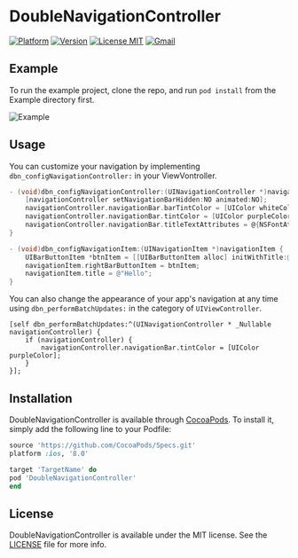# DoubleNavigationController

[![Platform](https://img.shields.io/cocoapods/p/TinyPart.svg?style=flat)](https://cocoapods.org/?q=doublenavigationcontroller)
[![Version](https://img.shields.io/cocoapods/v/TinyPart.svg?style=flat)](https://cocoapods.org/?q=doublenavigationcontroller)
[![License MIT](https://img.shields.io/badge/license-MIT-green.svg?style=flat)](https://github.com/RyanLeeLY/DoubleNavigationController/blob/master/LICENSE)
[![Gmail](https://img.shields.io/badge/Gmail-@liyaoxjtu2013-red.svg?style=flat)](mail://liyaoxjtu2013@gmail.com)

## Example

To run the example project, clone the repo, and run `pod install` from the Example directory first.

![Example](https://github.com/RyanLeeLY/DoubleNavigationController/blob/master/example_high.gif)

## Usage

You can customize your navigation by implementing `dbn_configNavigationController:` in your ViewVontroller.

```objective-c
- (void)dbn_configNavigationController:(UINavigationController *)navigationController {
    [navigationController setNavigationBarHidden:NO animated:NO];
    navigationController.navigationBar.barTintColor = [UIColor whiteColor];
    navigationController.navigationBar.tintColor = [UIColor purpleColor];
    navigationController.navigationBar.titleTextAttributes = @{NSFontAttributeName: [UIFont systemFontOfSize:20], NSForegroundColorAttributeName: [UIColor redColor]};
}

- (void)dbn_configNavigationItem:(UINavigationItem *)navigationItem {
    UIBarButtonItem *btnItem = [[UIBarButtonItem alloc] initWithTitle:@"Next" style:UIBarButtonItemStylePlain target:self action:@selector(eventFromButton:)];
    navigationItem.rightBarButtonItem = btnItem;
    navigationItem.title = @"Hello";
}
```

You can also change the appearance of your app's navigation at any time using `dbn_performBatchUpdates:` in the category of `UIViewController`.

```
[self dbn_performBatchUpdates:^(UINavigationController * _Nullable navigationController) {
    if (navigationController) {
        navigationController.navigationBar.tintColor = [UIColor purpleColor];
    }
}];
```

## Installation

DoubleNavigationController is available through [CocoaPods](https://cocoapods.org). To install
it, simply add the following line to your Podfile:

```ruby
source 'https://github.com/CocoaPods/Specs.git'
platform :ios, '8.0'

target 'TargetName' do
pod 'DoubleNavigationController'
end
```

## License
DoubleNavigationController is available under the MIT license. See the [LICENSE](https://github.com/RyanLeeLY/DoubleNavigationController/blob/master/LICENSE) file for more info.
